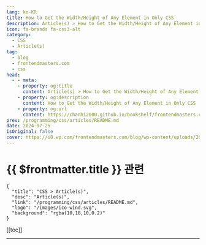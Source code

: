 ```yaml
---
lang: ko-KR
title: How to Get the Width/Height of Any Element in Only CSS
description: Article(s) > How to Get the Width/Height of Any Element in Only CSS
icon: fa-brands fa-css3-alt
category: 
  - CSS
  - Article(s)
tag: 
  - blog
  - frontendmasters.com
  - css
head:
  - - meta:
    - property: og:title
      content: Article(s) > How to Get the Width/Height of Any Element in Only CSS
    - property: og:description
      content: How to Get the Width/Height of Any Element in Only CSS
    - property: og:url
      content: https://chanhi2000.github.io/bookshelf/frontendmasters.com/how-to-get-the-width-height-of-any-element-in-only-css.html
prev: /programming/css/articles/README.md
date: 2024-07-25
isOriginal: false
cover: https://i0.wp.com/frontendmasters.com/blog/wp-content/uploads/2024/07/Screenshot-2024-07-24-at-9.46.11%E2%80%AFAM.png?resize=1024%2C526&ssl=1
---
```


# {{ $frontmatter.title }} 관련

```component VPCard
{
  "title": "CSS > Article(s)",
  "desc": "Article(s)",
  "link": "/programming/css/articles/README.md",
  "logo": "/images/ico-wind.svg",
  "background": "rgba(10,10,10,0.2)"
}
```

[[toc]]

---

<SiteInfo
  name="How to Get the Width/Height of Any Element in Only CSS"
  desc="Unlike JavaScript, there is no simple built-in method in CSS to access an element's width and height. But using some (call it hacky) modern CSS techniques, we can get our hands on the number and even use it."
  url="https://frontendmasters.com/blog/how-to-get-the-width-height-of-any-element-in-only-css/"
  logo="https://frontendmasters.com/favicon.ico"
  preview="https://i0.wp.com/frontendmasters.com/blog/wp-content/uploads/2024/07/Screenshot-2024-07-24-at-9.46.11%E2%80%AFAM.png?resize=1024%2C526&ssl=1"/>

<!-- TODO: 작성 -->
